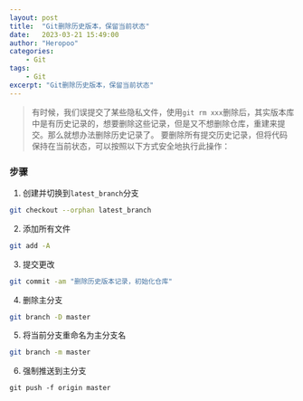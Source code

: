 ```yaml
---
layout: post
title:  "Git删除历史版本，保留当前状态"
date:   2023-03-21 15:49:00
author: "Heropoo"
categories: 
    - Git
tags:
    - Git
excerpt: "Git删除历史版本，保留当前状态"
---
```


> 有时候，我们误提交了某些隐私文件，使用`git rm xxx`删除后，其实版本库中是有历史记录的，想要删除这些记录，但是又不想删除仓库，重建来提交。那么就想办法删除历史记录了。
> 要删除所有提交历史记录，但将代码保持在当前状态，可以按照以下方式安全地执行此操作：


### 步骤 

1. 创建并切换到`latest_branch`分支
```sh
git checkout --orphan latest_branch
```

2. 添加所有文件
```sh
git add -A
```

3. 提交更改
```sh
git commit -am "删除历史版本记录，初始化仓库"
```

4. 删除主分支
```sh
git branch -D master
```

5. 将当前分支重命名为主分支名
```sh
git branch -m master
```

6. 强制推送到主分支
```
git push -f origin master
```
